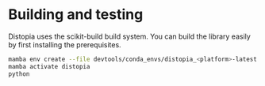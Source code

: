 # Building and testing


Distopia uses the scikit-build build system. You can build the library easily by first installing the prerequisites.

```bash
mamba env create --file devtools/conda_envs/distopia_<platform>-latest.yaml
mamba activate distopia
python